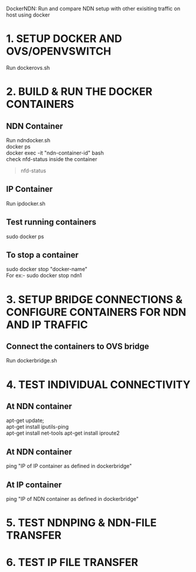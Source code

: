 DockerNDN: Run and compare NDN setup with other exisiting traffic on host using docker

# 1. SETUP DOCKER AND OVS/OPENVSWITCH 
Run dockerovs.sh

# 2. BUILD & RUN THE DOCKER CONTAINERS
## NDN Container
Run ndndocker.sh <br />
docker ps <br />
docker exec -it "ndn-container-id" bash <br />
check nfd-status inside the container 
>nfd-status 
## IP Container 
Run ipdocker.sh 
## Test running containers
sudo docker ps
## To stop a container
sudo docker stop "docker-name" <br />
For ex:- sudo docker stop ndn1

# 3. SETUP BRIDGE CONNECTIONS & CONFIGURE CONTAINERS FOR NDN AND IP TRAFFIC
## Connect the containers to OVS bridge
Run dockerbridge.sh

# 4. TEST INDIVIDUAL CONNECTIVITY
## At NDN container
apt-get update; <br />
apt-get install iputils-ping <br />
apt-get install net-tools
apt-get install iproute2

## At NDN container 
ping "IP of IP container as defined in dockerbridge"
## At IP container 
ping "IP of NDN container as defined in dockerbridge"

# 5. TEST NDNPING & NDN-FILE TRANSFER

# 6. TEST IP FILE TRANSFER
